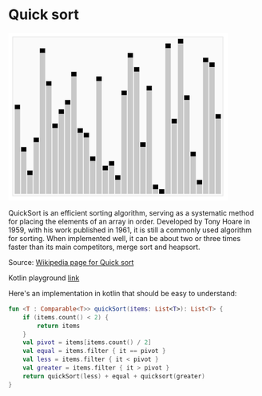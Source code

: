 # Quick sort

![](https://github.com/MedellinAndroid/Kotlin-Algorithm/blob/master/QuickSort/QuickSort_anim.gif)

QuickSort is an efficient sorting algorithm, serving as a systematic method for placing the elements of an array in order. Developed by Tony Hoare in 1959, with his work published in 1961, it is still a commonly used algorithm for sorting. When implemented well, it can be about two or three times faster than its main competitors, merge sort and heapsort.

Source: [Wikipedia page for Quick sort](https://en.wikipedia.org/wiki/Quicksort)

Kotlin playground [link](https://pl.kotl.in/FK5MseqOK)

Here's an implementation in kotlin that should be easy to understand:

```kotlin
fun <T : Comparable<T>> quickSort(items: List<T>): List<T> {
    if (items.count() < 2) {
        return items
    }
    val pivot = items[items.count() / 2]
    val equal = items.filter { it == pivot }
    val less = items.filter { it < pivot }
    val greater = items.filter { it > pivot }
    return quickSort(less) + equal + quicksort(greater)
}
```